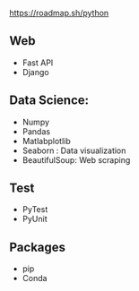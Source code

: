 https://roadmap.sh/python

Web
---------
* Fast API
* Django


Data Science:
---------
* Numpy
* Pandas
* Matlabplotlib
* Seaborn : Data visualization
* BeautifulSoup: Web scraping


Test
---------
* PyTest
* PyUnit


Packages
---------
* pip
* Conda